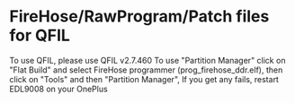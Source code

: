 # FireHose/RawProgram/Patch files for QFIL
To use QFIL, please use QFIL v2.7.460
To use "Partition Manager" click on "Flat Build" and select FireHose programmer (prog_firehose_ddr.elf), then click on "Tools" and then "Partition Manager", If you get any fails, restart EDL9008 on your OnePlus
